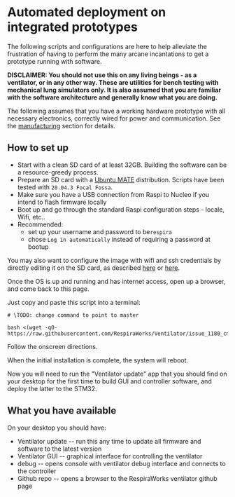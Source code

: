 # Automated deployment on integrated prototypes

The following scripts and configurations are here to help alleviate the frustration of having to perform the many arcane incantations to get a prototype running with software.

**DISCLAIMER: You should not use this on any living beings - as a ventilator, or in any other way. These are utilities for bench testing with mechanical lung simulators only. It is also assumed that you are familiar with the software architecture and generally know what you are doing.**

The following assumes that you have a working hardware prototype with all necessary electronics, correctly wired for power and communication. See the [manufacturing](../../../manufacturing) section for details.

## How to set up

* Start with a clean SD card of at least 32GB. Building the software can be a resource-greedy process.
* Prepare an SD card with a [Ubuntu MATE](https://ubuntu-mate.org/download/arm64/focal/) distribution. Scripts have been tested with `20.04.3 Focal Fossa`.
* Make sure you have a USB connection from Raspi to Nucleo if you intend to flash firmware locally
* Boot up and go through the standard Raspi configuration steps - locale, Wifi, etc..
* Recommended:
  * set up your username and password to be`respira`
  * chose `Log in automatically` instead of requiring a password at bootup

You may also want to configure the image with wifi and ssh credentials by directly editing it on the SD card, as described [here](https://raspberrypi.stackexchange.com/questions/66949/enable-ssh-and-connect-to-a-wifi-network-without-a-keyboard-or-a-screen) or
[here](https://www.luisdelarosa.com/2017/09/19/how-to-enable-headless-networking-on-ubuntu-mate-on-raspberry-pi/).

Once the OS is up and running and has internet access, open up a browser, and come back to this page.

Just copy and paste this script into a terminal:

```
# \TODO: change command to point to master

bash <(wget -qO- https://raw.githubusercontent.com/RespiraWorks/Ventilator/issue_1180_cmake_build_on_rpi/software/utils/rpi_config/bootstrap.sh)
```

Follow the onscreen directions.

When the initial installation is complete, the system will reboot.

Now you will need to run the "Ventilator update" app that you should find on your desktop for the first time to build GUI and controller software, and deploy the latter to the STM32.

## What you have available

On your desktop you should have:
* Ventilator update -- run this any time to update all firmware and software to the latest version
* Ventilator GUI -- graphical interface for controlling the ventilator
* debug -- opens console with ventilator debug interface and connects to the controller
* Github repo -- opens a browser to the RespiraWorks ventilator github page
